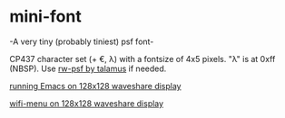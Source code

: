 # mini-font
-A very tiny (probably tiniest) psf font-

CP437 character set (+ €, λ) with a fontsize of 4x5 pixels. "λ" is at 0xff (NBSP). Use [rw-psf by talamus](https://github.com/talamus/rw-psf) if needed.

[running Emacs on 128x128 waveshare display](emacs.png?raw=true)

[wifi-menu on 128x128 waveshare display](emacs.png?raw=true)
